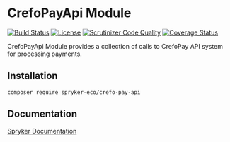 # CrefoPayApi Module
[![Build Status](https://travis-ci.org/spryker-eco/crefo-pay-api.svg)](https://travis-ci.org/spryker-eco/crefo-pay-api)
[![License](https://img.shields.io/github/license/spryker-eco/crefo-pay-api.svg?b=master)](https://github.com/spryker-eco/crefo-pay-api)
[![Scrutinizer Code Quality](https://scrutinizer-ci.com/g/spryker-eco/crefo-pay-api/badges/quality-score.png?b=master)](https://scrutinizer-ci.com/g/spryker-eco/crefo-pay-api/?branch=master)
[![Coverage Status](https://coveralls.io/repos/github/spryker-eco/crefo-pay-api/badge.svg)](https://coveralls.io/github/spryker-eco/crefo-pay-api)

CrefoPayApi Module provides a collection of calls to CrefoPay API system for processing payments. 

## Installation

```
composer require spryker-eco/crefo-pay-api
```

## Documentation

[Spryker Documentation](https://academy.spryker.com/developing_with_spryker/module_guide/modules.html)
